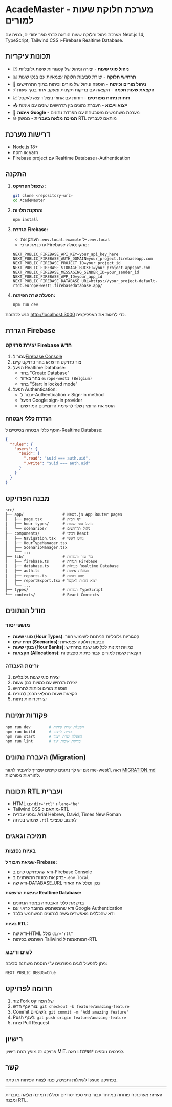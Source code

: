 # AcadeMaster - מערכת חלוקת שעות למורים

מערכת ניהול וחלוקת שעות הוראה לבתי ספר יסודיים, בנויה עם Next.js 14, TypeScript, Tailwind CSS ו-Firebase Realtime Database.

## תכונות עיקריות

- 🕐 **ניהול סוגי שעות** - יצירה וניהול של קטגוריות שעות גלובליות
- 📊 **תרחישי חלוקה** - יצירת סביבות חלוקה עצמאיות עם בנקי שעות
- 👥 **ניהול מורים וכיתות** - הוספה וניהול של מורים וכיתות בתוך התרחישים
- ⚡ **הקצאת שעות חכמה** - הקצאה עם בדיקות תקינות ומעקב אחר בנקי שעות
- 📈 **דוחות ניתוח מפורטים** - דוחות עם אחוזי ניצול וייצוא לאקסל
- 📤 **ייצוא וייבוא** - העברת נתונים בין תרחישים שונים עם אימות
- 🔐 **אימות Google** - מערכת משתמשים מאובטחת עם הפרדת נתונים
- 🌐 **תמיכה מלאה בעברית** - ממשק RTL מותאם לעברית

## דרישות מערכת

- Node.js 18+ 
- npm או yarn
- Firebase project עם Realtime Database ו-Authentication

## התקנה

1. **שכפול הפרויקט:**
   ```bash
   git clone <repository-url>
   cd AcadeMaster
   ```

2. **התקנת תלויות:**
   ```bash
   npm install
   ```

3. **הגדרת Firebase:**
   - העתק את `.env.local.example` ל-`.env.local`
   - עדכן את ערכי Firebase מהקונסולה:
   ```env
   NEXT_PUBLIC_FIREBASE_API_KEY=your_api_key_here
   NEXT_PUBLIC_FIREBASE_AUTH_DOMAIN=your_project.firebaseapp.com
   NEXT_PUBLIC_FIREBASE_PROJECT_ID=your_project_id
   NEXT_PUBLIC_FIREBASE_STORAGE_BUCKET=your_project.appspot.com
   NEXT_PUBLIC_FIREBASE_MESSAGING_SENDER_ID=your_sender_id
   NEXT_PUBLIC_FIREBASE_APP_ID=your_app_id
   NEXT_PUBLIC_FIREBASE_DATABASE_URL=https://your_project-default-rtdb.europe-west1.firebasedatabase.app/
   ```

4. **הפעלת שרת הפיתוח:**
   ```bash
   npm run dev
   ```

הגש לכתובת [http://localhost:3000](http://localhost:3000) כדי לראות את האפליקציה.

## הגדרת Firebase

### יצירת פרויקט Firebase חדש

1. עבור ל[Firebase Console](https://console.firebase.google.com/)
2. צור פרויקט חדש או בחר פרויקט קיים
3. הפעל Realtime Database:
   - בחר "Create Database"
   - בחר באזור `europe-west1 (Belgium)`
   - בחר "Start in locked mode"
4. הפעל Authentication:
   - עבור ל-Authentication > Sign-in method
   - הפעל Google sign-in provider
   - הוסף את הדומיין שלך לרשימת הדומיינים המורשים

### הגדרת כללי אבטחה

הוסף כללי אבטחה בסיסיים ל-Realtime Database:

```json
{
  "rules": {
    "users": {
      "$uid": {
        ".read": "$uid === auth.uid",
        ".write": "$uid === auth.uid"
      }
    }
  }
}
```

## מבנה הפרויקט

```
src/
├── app/                 # Next.js App Router pages
│   ├── page.tsx         # דף הבית
│   ├── hour-types/      # ניהול סוגי שעות
│   └── scenarios/       # ניהול תרחישים
├── components/          # רכיבי React
│   ├── Navigation.tsx   # ניווט ראשי
│   ├── HourTypeManager.tsx
│   ├── ScenarioManager.tsx
│   └── ...
├── lib/                 # כלי עזר והגדרות
│   ├── firebase.ts      # הגדרת Firebase
│   ├── database.ts      # פעולות Realtime Database
│   ├── auth.ts          # פעולות אימות
│   ├── reports.ts       # מנוע דוחות
│   ├── reportExport.tsx # ייצוא דוחות לאקסל
│   └── ...
├── types/               # הגדרות TypeScript
└── contexts/            # React Contexts
```

## מודל הנתונים

### מושגי יסוד

- **סוגי שעות (Hour Types)**: קטגוריות גלובליות הניתנות לשימוש חוזר
- **תרחישים (Scenarios)**: סביבות חלוקה עצמאיות
- **בנקי שעות (Hour Banks)**: כמויות זמינות לכל סוג שעה בתרחיש
- **הקצאות (Allocations)**: הקצאת שעות למורים עבור כיתות ספציפיות

### זרימת העבודה

1. יצירת סוגי שעות גלובליים
2. יצירת תרחיש עם כמויות בנק שעות
3. הוספת מורים וכיתות לתרחיש
4. הקצאת שעות ממלאי הבנק למורים
5. יצירת דוחות ניתוח

## פקודות זמינות

```bash
npm run dev        # הפעלת שרת פיתוח
npm run build      # בנייה לייצור
npm run start      # הפעלת שרת ייצור
npm run lint       # בדיקת איכות קוד
```

## העברת נתונים (Migration)

אם יש לך נתונים קיימים שצריך להעביר לאזור me-west1, ראה [MIGRATION.md](./MIGRATION.md) להוראות מפורטות.

## תכונות RTL ועברית

- HTML עם `dir="rtl"` ו-`lang="he"`
- Tailwind CSS מותאם ל-RTL
- גופני עברית: Arial Hebrew, David, Times New Roman
- שימוש בכיתה `.rtl` לעיצוב ספציפי

## תמיכה וגאגים

### בעיות נפוצות

**שגיאת חיבור ל-Firebase:**
- ודא שהפרויקט קיים ב-Firebase Console
- בדק את נכונות המשתנים ב-`.env.local`
- ודא שה-DATABASE_URL נכון וכולל את האזור

**שגיאות הרשאות Realtime Database:**
- בדק את כללי האבטחה במסד הנתונים
- ודא שהמשתמש מחובר כראוי עם Google Authentication
- ודא שהכללים מאפשרים גישה לנתונים המשתמש בלבד

**בעיות RTL:**
- ודא שה-HTML כולל `dir="rtl"`
- השתמש בכיתות Tailwind המותאמות ל-RTL

### לוגים ודיבוג

ניתן להפעיל לוגים מפורטים ע"י הוספת משתנה סביבה:
```env
NEXT_PUBLIC_DEBUG=true
```

## תרומה לפרויקט

1. צור Fork של הפרויקט
2. צור ענף חדש: `git checkout -b feature/amazing-feature`
3. Commit השינויים: `git commit -m 'Add amazing feature'`
4. Push לענף: `git push origin feature/amazing-feature`
5. פתח Pull Request

## רישיון

פרויקט זה מופץ תחת רישיון MIT. ראה `LICENSE` לפרטים נוספים.

## קשר

לשאלות ותמיכה, פנה לצוות הפיתוח או פתח Issue בפרויקט.

---

**הערה:** מערכת זו פותחה במיוחד עבור בתי ספר יסודיים וכוללת תמיכה מלאה בעברית ומבנה RTL.